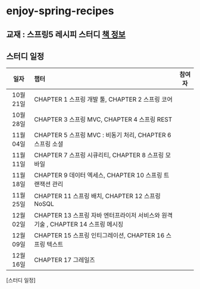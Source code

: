 # enjoy-spring-recipes

## 교재 : 스프링5 레시피 스터디 [책 정보](https://book.naver.com/bookdb/book_detail.nhn?bid=13911953)

## 스터디 일정

| 일자 | 챕터 | 참여자 |
| :---: | :--- | :---: |
|10월 21일| CHAPTER 1 스프링 개발 툴, CHAPTER 2 스프링 코어 | |
|10월 28일| CHAPTER 3 스프링 MVC, CHAPTER 4 스프링 REST | |
|11월 04일| CHAPTER 5 스프링 MVC : 비동기 처리, CHAPTER 6 스프링 소셜 | |
|11월 11일| CHAPTER 7 스프링 시큐리티, CHAPTER 8 스프링 모바일 | |
|11월 18일| CHAPTER 9 데이터 엑세스, CHAPTER 10 스프링 트랜잭션 관리 | |
|11월 25일| CHAPTER 11 스프링 배치, CHAPTER 12 스프링  NoSQL | |
|12월 02일| CHAPTER 13 스프링 자바 엔터프라이저 서비스와 원격기술 , CHAPTER 14 스프링 메시징 | |
|12월 09일| CHAPTER 15 스프링 인티그레이션, CHAPTER 16 스프링 텍스트 | |
|12월 16일| CHAPTER 17 그레일즈| |
[스터디 일정]
